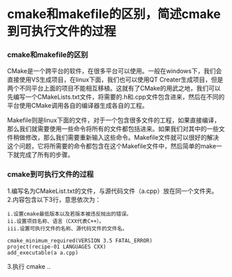 # cmake和makefile的区别，简述cmake到可执行文件的过程
### cmake和makefile的区别
CMake是一个跨平台的软件，在很多平台可以使用。一般在windows下，我们会直接使用VS生成项目，在linux下面，我们也可以使用QT Creater生成项目，但是两个不同平台上面的项目不能相互移植。这就有了CMake的用武之地，我们可以先编写一个CMakeLists.txt文件，将需要的.h和.cpp文件包含进来，然后在不同的平台使用CMake调用各自的编译器生成各自的工程。  
  
Makefile则是linux下面的文件，对于一个包含很多文件的工程，如果直接编译，那么我们就需要使用一些命令将所有的文件都包括进来。如果我们对其中的一些文件稍做修改，那么我们需要重新输入这些命令。Makefile文件就可以很好的解决这个问题，它将所需要的命令都包含在这个Makefile文件中，然后简单的make一下就完成了所有的步骤。

### cmake到可执行文件的过程
1.编写名为CMakeList.txt的文件，与源代码文件（a.cpp）放在同一个文件夹。  
2.内容包含以下3行，意思依次为：
    
    i.设置cmake最低版本以及若版本被违反抛出的错误。
    ii.设置项目名称、语言（CXX代表C++）。
    iii.设置可执行文件的名称、源代码文件的文件名。

```shell
cmake_minimum_required(VERSION 3.5 FATAL_ERROR)
project(recipe-01 LANGUAGES CXX)
add_executable(a a.cpp)
```
3.执行 cmake ..
